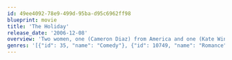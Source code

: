 ```yaml
---
id: 49ee4092-78e9-499d-95ba-d95c6962ff98
blueprint: movie
title: 'The Holiday'
release_date: '2006-12-08'
overview: 'Two women, one (Cameron Diaz) from America and one (Kate Winslet) from Britain, swap homes at Christmastime after bad breakups with their boyfriends. Each woman finds romance with a local man (Jude Law, Jack Black) but realizes that the imminent return home may end the relationship.'
genres: '[{"id": 35, "name": "Comedy"}, {"id": 10749, "name": "Romance"}]'
---
```

